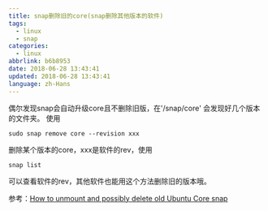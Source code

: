 ```yaml
---
title: snap删除旧的core(snap删除其他版本的软件)
tags:
  - linux
  - snap
categories:
  - linux
abbrlink: b6b8953
date: 2018-06-28 13:43:41
updated: 2018-06-28 13:43:41
language: zh-Hans
---
```

偶尔发现snap会自动升级core且不删除旧版，在'/snap/core'
会发现好几个版本的文件夹。
使用

```
sudo snap remove core --revision xxx
```
删除某个版本的core，xxx是软件的rev，使用

```
snap list
```

可以查看软件的rev，其他软件也能用这个方法删除旧的版本哦。

参考：[How to unmount and possibly delete old Ubuntu Core snap](https://askubuntu.com/questions/828859/how-to-unmount-and-possibly-delete-old-ubuntu-core-snap)
